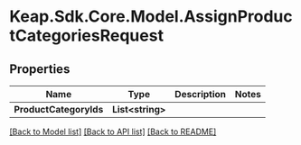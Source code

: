# Keap.Sdk.Core.Model.AssignProductCategoriesRequest

## Properties

Name | Type | Description | Notes
------------ | ------------- | ------------- | -------------
**ProductCategoryIds** | **List&lt;string&gt;** |  | 

[[Back to Model list]](../README.md#documentation-for-models) [[Back to API list]](../README.md#documentation-for-api-endpoints) [[Back to README]](../README.md)

